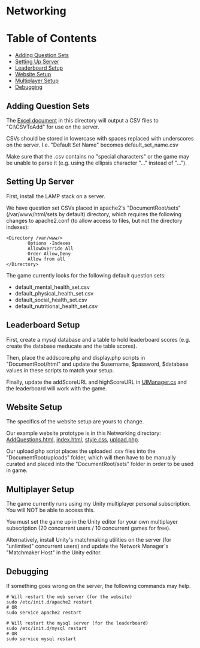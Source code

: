 # Networking

# Table of Contents
  * [Adding Question Sets](#QuestionSets)
  * [Setting Up Server](#Server)
  * [Leaderboard Setup](#Leaderboard)
  * [Website Setup](#Website)
  * [Multiplayer Setup](#Multiplayer)
  * [Debugging](#Debug)

<a name = "QuestionSets"></a>
## Adding Question Sets

The [Excel document](TemplateSheet.xlsm) in this directory will output a CSV files to "C:\CSVToAdd" for use on the server.

CSVs should be stored in lowercase with spaces replaced with underscores on the server. I.e. "Default Set Name" becomes default_set_name.csv

Make sure that the .csv contains no "special characters" or the game may be unable to parse it (e.g. using the ellipsis character "…" instead of "...").

<a name = "Server"></a>
## Setting Up Server
 
First, install the LAMP stack on a server.

We have question set CSVs placed in apache2's "DocumentRoot/sets" (/var/www/html/sets by default) directory, which requires the following changes to apache2.conf (to allow access to files, but not the directory indexes):

    <Directory /var/www/>
            Options -Indexes
            AllowOverride All
            Order Allow,Deny
            Allow from all
    </Directory>

The game currently looks for the following default question sets:
  * default_mental_health_set.csv
  * default_physical_health_set.csv
  * default_social_health_set.csv
  * default_nutritional_health_set.csv

<a name = "Leaderboard"></a>
## Leaderboard Setup

First, create a mysql database and a table to hold leaderboard scores (e.g. create the database meducate and the table scores).

Then, place the addscore.php and display.php scripts in "DocumentRoot/html" and update the $username, $password, $database values in these scripts to match your setup.

Finally, update the addScoreURL and highScoreURL in [UIManager.cs](../Assets/Scripts/UIManager.cs) and the leaderboard will work with the game.

<a name = "Website"></a>
## Website Setup

The specifics of the website setup are yours to change.

Our example website prototype is in this Networking directory: [AddQuestions.html](AddQuestions.html), [index.html](index.html), [style.css](style.css), [upload.php](upload.php).

Our upload php script places the uploaded .csv files into the "DocumentRoot/uploads" folder, which will then have to be manually curated and placed into the "DocumentRoot/sets" folder in order to be used in game.

<a name = "Multiplayer"></a>
## Multiplayer Setup

The game currently runs using my Unity multiplayer personal subscription. You will NOT be able to access this.

You must set the game up in the Unity editor for your own multiplayer subscription (20 concurrent users / 10 concurrent games for free).

Alternatively, install Unity's matchmaking utilities on the server (for "unlimited" concurrent users) and update the Network Manager's "Matchmaker Host" in the Unity editor.

<a name = "Debug"></a>
## Debugging

If something goes wrong on the server, the following commands may help.

    # Will restart the web server (for the website)
    sudo /etc/init.d/apache2 restart
    # OR
    sudo service apache2 restart
    
    # Will restart the mysql server (for the leaderboard)
    sudo /etc/init.d/mysql restart
    # OR
    sudo service mysql restart